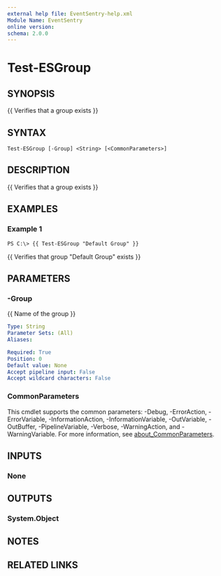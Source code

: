 ```yaml
---
external help file: EventSentry-help.xml
Module Name: EventSentry
online version:
schema: 2.0.0
---
```


# Test-ESGroup

## SYNOPSIS
{{ Verifies that a group exists }}

## SYNTAX

```
Test-ESGroup [-Group] <String> [<CommonParameters>]
```

## DESCRIPTION
{{ Verifies that a group exists }}

## EXAMPLES

### Example 1
```
PS C:\> {{ Test-ESGroup "Default Group" }}
```

{{ Verifies that group "Default Group" exists }}

## PARAMETERS

### -Group
{{ Name of the group }}

```yaml
Type: String
Parameter Sets: (All)
Aliases:

Required: True
Position: 0
Default value: None
Accept pipeline input: False
Accept wildcard characters: False
```

### CommonParameters
This cmdlet supports the common parameters: -Debug, -ErrorAction, -ErrorVariable, -InformationAction, -InformationVariable, -OutVariable, -OutBuffer, -PipelineVariable, -Verbose, -WarningAction, and -WarningVariable. For more information, see [about_CommonParameters](http://go.microsoft.com/fwlink/?LinkID=113216).

## INPUTS

### None
## OUTPUTS

### System.Object
## NOTES

## RELATED LINKS
